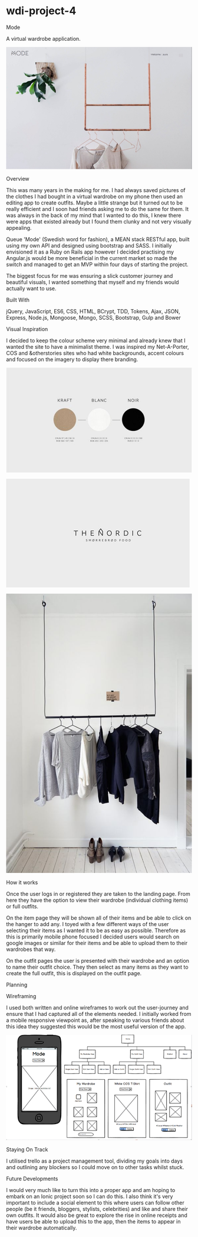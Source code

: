 # wdi-project-4

Mode

A virtual wardrobe application.

![Alt text](/src/site.jpg?raw=true)

Overview

This was many years in the making for me. I had always saved pictures of the clothes I had bought in a virtual wardrobe on my phone then used an editing app to create outfits. Maybe a little strange but it turned out to be really efficient and I soon had friends asking me to do the same for them. It was always in the back of my mind that I wanted to do this, I knew there were apps that existed already but I found them clunky and not very visually appealing.

Queue 'Mode' (Swedish word for fashion), a MEAN stack RESTful app, built using my own API and designed using bootstrap and SASS. I initially envisioned it as a Ruby on Rails app however I decided practising my Angular.js would be more beneficial in the current market so made the switch and managed to get an MVP within four days of starting the project.

The biggest focus for me was ensuring a slick customer journey and beautiful visuals, I wanted something that myself and my friends would actually want to use.

Built With

jQuery, JavaScript, ES6, CSS, HTML, BCrypt, TDD, Tokens, Ajax, JSON, Express, Node.js, Mongoose, Mongo, SCSS, Bootstrap, Gulp and Bower

Visual Inspiration

I decided to keep the colour scheme very minimal and already knew that I wanted the site to have a minimalist theme. I was inspired my Net-A-Porter, COS and &otherstories sites who had white backgrounds, accent colours and focused on the imagery to display there branding.

![Alt text](/src/colours.jpg?raw=true)

![Alt text](/src/font.png?raw=true)

![Alt text](/src/rail.jpg?raw=true)

How it works

Once the user logs in or registered they are taken to the landing page. From here they have the option to view their wardrobe (individual clothing items) or full outfits.

On the item page they will be shown all of their items and be able to click on the hanger to add any. I toyed with a few different ways of the user selecting their items as I wanted it to be as easy as possible. Therefore as this is primarily mobile phone focused I decided users would search on google images or similar for their items and be able to upload them to their wardrobes that way.

On the outfit pages the user is presented with their wardrobe and an option to name their outfit choice. They then select as many items as they want to create the full outfit, this is displayed on the outfit page.


Planning

Wireframing

I used both written and online wireframes to work out the user-journey and ensure that I had captured all of the elements needed. I initially worked from a mobile responsive viewpoint as, after speaking to various friends about this idea they suggested this would be the most useful version of the app.

![Alt text](/src/wireframes.png?raw=true)

Staying On Track

I utilised trello as a project management tool, dividing my goals into days and outlining any blockers so I could move on to other tasks whilst stuck.

Future Developments

I would very much like to turn this into a proper app and am hoping to embark on an Ionic project soon so I can do this. I also think it's very important to include a social element to this where users can follow other people (be it friends, bloggers, stylists, celebrities) and like and share their own outfits. It would also be great to explore the rise in online receipts and have users be able to upload this to the app, then the items to appear in their wardrobe automatically.
